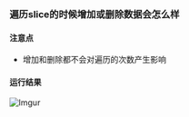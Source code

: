 ### 遍历slice的时候增加或删除数据会怎么样

#### 注意点
 - 增加和删除都不会对遍历的次数产生影响

#### 运行结果
![Imgur](https://i.imgur.com/Ovvjwm2.png)